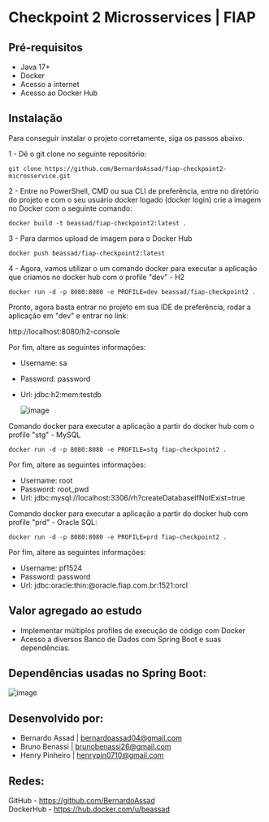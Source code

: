 # Checkpoint 2 Microsservices | FIAP

## Pré-requisitos

- Java 17+
- Docker
- Acesso a internet
- Acesso ao Docker Hub

## Instalação

Para conseguir instalar o projeto corretamente, siga os passos abaixo.

1 - Dê o git clone no seguinte repositório:

```
git clone https://github.com/BernardoAssad/fiap-checkpoint2-microsservice.git
```

2 - Entre no PowerShell, CMD ou sua CLI de preferência, entre no diretório do projeto e com o seu usuário docker logado (docker login) crie a imagem no Docker com o seguinte comando:

```
docker build -t beassad/fiap-checkpoint2:latest .
```

3 - Para darmos upload de imagem para o Docker Hub

```
docker push beassad/fiap-checkpoint2:latest
```

4 - Agora, vamos utilizar o um comando docker para executar a aplicação que criamos no docker hub com o profile "dev" - H2

```
docker run -d -p 8080:8080 -e PROFILE=dev beassad/fiap-checkpoint2 .
```

Pronto, agora basta entrar no projeto em sua IDE de preferência, rodar a aplicação em "dev" e entrar no link:

http://localhost:8080/h2-console

Por fim, altere as seguintes informações:

- Username: sa
- Password: password
- Url: jdbc:h2:mem:testdb

  ![image](https://github.com/BernardoAssad/fiap-checkpoint2-microsservice/assets/53319308/f30ddea3-dad7-41e2-adde-f40c16ff90c0)


Comando docker para executar a aplicação a partir do docker hub com o profile "stg" - MySQL

```
docker run -d -p 8080:8080 -e PROFILE=stg fiap-checkpoint2 .
```

Por fim, altere as seguintes informações:

- Username: root
- Password: root_pwd
- Url: jdbc:mysql://localhost:3306/rh?createDatabaseIfNotExist=true



Comando docker para executar a aplicação a partir do docker hub com profile "prd" - Oracle SQL:

```
docker run -d -p 8080:8080 -e PROFILE=prd fiap-checkpoint2 .
```

Por fim, altere as seguintes informações:

- Username: pf1524
- Password: password
- Url: jdbc:oracle:thin:@oracle.fiap.com.br:1521:orcl


## Valor agregado ao estudo

- Implementar múltiplos profiles de execução de código com Docker
- Acesso a diversos Banco de Dados com Spring Boot e suas dependências.

## Dependências usadas no Spring Boot:

![image](https://github.com/BernardoAssad/fiap-checkpoint2-microsservice/assets/53319308/9375efad-532a-40d0-87b1-13eeba0e0cc8)

## Desenvolvido por:

- Bernardo Assad | bernardoassad04@gmail.com
- Bruno Benassi | brunobenassi26@gmail.com
- Henry Pinheiro | henrypin0710@gmail.com

## Redes:

GitHub - https://github.com/BernardoAssad
<br>
DockerHub - https://hub.docker.com/u/beassad


